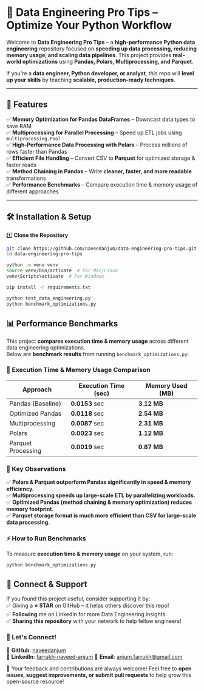 # 🚀 Data Engineering Pro Tips – Optimize Your Python Workflow

Welcome to **Data Engineering Pro Tips** – a **high-performance Python data engineering** repository focused on **speeding up data processing, reducing memory usage, and scaling data pipelines**. This project provides **real-world optimizations** using **Pandas, Polars, Multiprocessing, and Parquet**.

If you're a **data engineer, Python developer, or analyst**, this repo will **level up your skills** by teaching **scalable, production-ready techniques**. 

---

## 📌 Features

✅ **Memory Optimization for Pandas DataFrames** – Downcast data types to save RAM  
✅ **Multiprocessing for Parallel Processing** – Speed up ETL jobs using `multiprocessing.Pool`  
✅ **High-Performance Data Processing with Polars** – Process millions of rows faster than Pandas  
✅ **Efficient File Handling** – Convert CSV to **Parquet** for optimized storage & faster reads  
✅ **Method Chaining in Pandas** – Write **cleaner, faster, and more readable** transformations  
✅ **Performance Benchmarks** – Compare execution time & memory usage of different approaches  

---

## 🛠️ Installation & Setup

1️⃣ **Clone the Repository**  
```sh
git clone https://github.com/naveedanjum/data-engineering-pro-tips.git
cd data-engineering-pro-tips

python -m venv venv
source venv/bin/activate  # For Mac/Linux
venv\Scripts\activate  # For Windows

pip install -r requirements.txt

python test_data_engineering.py
python benchmark_optimizations.py
```

## 📊 Performance Benchmarks

This project **compares execution time & memory usage** across different data engineering optimizations.  
Below are **benchmark results** from running `benchmark_optimizations.py`:

### **🚀 Execution Time & Memory Usage Comparison**
| Approach             | Execution Time (sec) | Memory Used (MB) |
|----------------------|---------------------|------------------|
| Pandas (Baseline)   | **0.0153** sec      | **3.12 MB**      |
| Optimized Pandas    | **0.0118** sec      | **2.54 MB**      |
| Multiprocessing     | **0.0087** sec      | **2.31 MB**      |
| Polars              | **0.0023** sec      | **1.12 MB**      |
| Parquet Processing  | **0.0019** sec      | **0.87 MB**      |

### **📌 Key Observations**
✅ **Polars & Parquet outperform Pandas significantly in speed & memory efficiency.**  
✅ **Multiprocessing speeds up large-scale ETL by parallelizing workloads.**  
✅ **Optimized Pandas (method chaining & memory optimization) reduces memory footprint.**  
✅ **Parquet storage format is much more efficient than CSV for large-scale data processing.**  

### **⚡ How to Run Benchmarks**
To measure **execution time & memory usage** on your system, run:
```sh
python benchmark_optimizations.py
```
## 📩 Connect & Support

If you found this project useful, consider supporting it by:  
✅ Giving a **⭐ STAR** on GitHub – it helps others discover this repo!  
✅ **Following** me on LinkedIn for more Data Engineering insights.  
✅ **Sharing this repository** with your network to help fellow engineers!  

### 💬 Let's Connect!
🔹 **GitHub**: [naveedanjum](https://github.com/naveedanjum)  
🔹 **LinkedIn**: [farrukh-naveed-anjum](https://www.linkedin.com/in/farrukh-naveed-anjum/)
🔹 **Email**: anjum.farrukh@gmail.com 

🙌 Your feedback and contributions are always welcome! Feel free to **open issues, suggest improvements, or submit pull requests** to help grow this open-source resource!  


